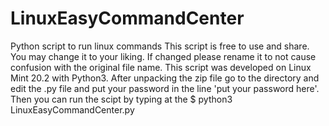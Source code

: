 # LinuxEasyCommandCenter
Python script to run linux commands
This script is free to use and share. You may change it to your liking.
If changed please rename it to not cause confusion with the original file name.
This script was developed on Linux Mint 20.2 with Python3.
After unpacking the zip file go to the directory and edit the .py
file and put your password in the line 'put your password here'.
Then you can run the scipt by typing at the $ python3 LinuxEasyCommandCenter.py
